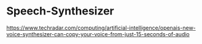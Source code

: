 # Speech-Synthesizer
https://www.techradar.com/computing/artificial-intelligence/openais-new-voice-synthesizer-can-copy-your-voice-from-just-15-seconds-of-audio
